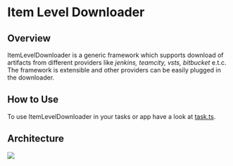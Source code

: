 ﻿# Item Level Downloader

## Overview
ItemLevelDownloader is a generic framework which supports download of artifacts from different providers like *jenkins, teamcity, vsts, bitbucket* e.t.c. The framework is extensible and other providers can be easily plugged in the downloader.

## How to Use
To use ItemLevelDownloader in your tasks or app have a look at [task.ts](src/task.ts).

## Architecture
<img src="https://cdn.rawgit.com/omeshp/ItemLevelDownloader/0e9159a3/src/sequence.svg" />
